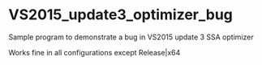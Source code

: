 # VS2015_update3_optimizer_bug
Sample program to demonstrate a bug in VS2015 update 3 SSA optimizer

Works fine in all configurations except Release|x64
